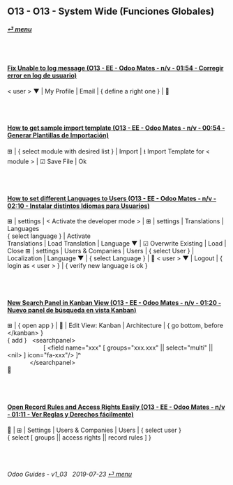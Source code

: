 ## O13 - O13 - System Wide (Funciones Globales)
#### [_&#x23CE; menu_](/o13/ee/o13-ee-guides_menu.md)  

<br><br>
#### [Fix Unable to log message (O13 - EE - Odoo Mates - n/v - 01:54 - Corregir error en log de usuario)](https://youtube.com/embed/VOleoUE-hqM?autoplay=1&start=0&end=0&rel=0)
< user \> &#x25BC; | My Profile | Email | { define a right one } | &#x1F4BE;  

<br><br>
#### [How to get sample import template (O13 - EE - Odoo Mates - n/v - 00:54 - Generar Plantillas de Importación)](https://youtube.com/embed/Sl3-EhT4qwk?autoplay=1&start=0&end=0&rel=0)
&#x229E; | { select module with desired list } | Import | &#x2B73; Import Template for < module > | &#x2611; Save File | Ok  

<br><br>
#### [How to set different Languages to Users (O13 - EE - Odoo Mates - n/v - 02:10 - Instalar distintos Idiomas para Usuarios)](https://youtube.com/embed/8-UhC8VI7is?autoplay=1&start=0&end=0&rel=0)
&#x229E; | settings | < Activate the developer mode > | &#x229E; | settings | Translations | Languages  
{ select language } | Activate  
Translations | Load Translation | Language &#x25BC; | &#x2611; Overwrite Existing | Load | Close
&#x229E; | settings | Users & Companies | Users | { select User } | Localization | Language &#x25BC; | { select Language } | &#x1F4BE;
< user \> &#x25BC; | Logout | { login as < user > } | { verify new language is ok }

<br><br>
#### [New Search Panel in Kanban View (O13 - EE - Odoo Mates - n/v - 01:20 - Nuevo panel de búsqueda en vista Kanban)](https://youtube.com/embed/38CqLPOlalo?autoplay=1&start=0&end=0&rel=0)
&#x229E; | { open app } | &#x1F41E; | Edit View: Kanban | Architecture | { go bottom, before \</kanban\> }  
{ add }&nbsp;&nbsp;&nbsp;\<searchpanel\>  
&nbsp;&nbsp;&nbsp;&nbsp;&nbsp;&nbsp;&nbsp;&nbsp;&nbsp;&nbsp;&nbsp;&nbsp;&nbsp;&nbsp;&nbsp;&nbsp;&nbsp;&nbsp;&nbsp;&nbsp;&nbsp;\[ <field name="xxx" \[ groups="xxx.xxx" || select="multi" || \<nil\> \] icon="fa-xxx"/> \]&#x207F;  
&nbsp;&nbsp;&nbsp;&nbsp;&nbsp;&nbsp;&nbsp;&nbsp;&nbsp;&nbsp;&nbsp;&nbsp;&nbsp;\</searchpanel\>  
&#x1F4BE;

<br><br>
#### [Open Record Rules and Access Rights Easily (O13 - EE - Odoo Mates - n/v - 01:11 - Ver Reglas y Derechos fácilmente)](https://youtube.com/embed/FLKaAKfhq_Y?autoplay=1&start=0&end=0&rel=0)
&#x1F41E; | &#x229E; | Settings | Users & Companies | Users | { select user }  
{ select [ groups || access rights || record rules ] }

<br><br>
###### Odoo Guides - v1_03 &nbsp; 2019-07-23  [_&#x23CE; menu_](/o13/ee/o13-ee-guides_menu.md)  
